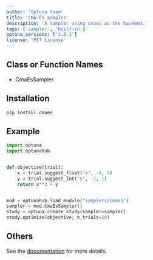 ```yaml
---
author: 'Optuna team'
title: 'CMA-ES Sampler'
description: 'A sampler using cmaes as the backend.'
tags: ['sampler', 'built-in']
optuna_versions: ['3.6.1']
license: 'MIT License'
---
```


## Class or Function Names
- CmaEsSampler

## Installation
```bash
pip install cmaes
```

## Example
```python
import optuna
import optunahub


def objective(trial):
    x = trial.suggest_float("x", -1, 1)
    y = trial.suggest_int("y", -1, 1)
    return x**2 + y


mod = optunahub.load_module("samplers/cmaes")
sampler = mod.CmaEsSampler()
study = optuna.create_study(sampler=sampler)
study.optimize(objective, n_trials=20)
```

## Others
See the [documentation](https://optuna.readthedocs.io/en/stable/reference/samplers/generated/optuna.samplers.CmaEsSampler.html) for more details.
